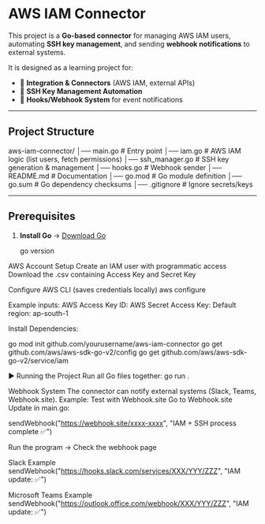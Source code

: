 #  AWS IAM Connector  

This project is a **Go-based connector** for managing AWS IAM users, automating **SSH key management**, and sending **webhook notifications** to external systems.  

It is designed as a learning project for:  
- 🔹 **Integration & Connectors** (AWS IAM, external APIs)  
- 🔹 **SSH Key Management Automation**  
- 🔹 **Hooks/Webhook System** for event notifications  

---

##  Project Structure  

aws-iam-connector/
│── main.go # Entry point
│── iam.go # AWS IAM logic (list users, fetch permissions)
│── ssh_manager.go # SSH key generation & management
│── hooks.go # Webhook sender
│── README.md # Documentation
│── go.mod # Go module definition
│── go.sum # Go dependency checksums
│── .gitignore # Ignore secrets/keys

---

##  Prerequisites  

1. **Install Go** → [Download Go](https://go.dev/dl/)  
   
   go version

AWS Account Setup
Create an IAM user with programmatic access
Download the .csv containing Access Key and Secret Key

Configure AWS CLI (saves credentials locally)
aws configure

Example inputs:
AWS Access Key ID: <your-access-key>
AWS Secret Access Key: <your-secret-key>
Default region: ap-south-1

Install Dependencies:

go mod init github.com/yourusername/aws-iam-connector
go get github.com/aws/aws-sdk-go-v2/config
go get github.com/aws/aws-sdk-go-v2/service/iam


▶️ Running the Project
Run all Go files together:
go run .


Webhook System
The connector can notify external systems (Slack, Teams, Webhook.site).
Example: Test with Webhook.site
Go to Webhook.site
Update in main.go:

sendWebhook("https://webhook.site/xxxx-xxxx", "IAM + SSH process complete ✅")


Run the program → Check the webhook page

Slack Example
sendWebhook("https://hooks.slack.com/services/XXX/YYY/ZZZ", "IAM update: ✅")

Microsoft Teams Example
sendWebhook("https://outlook.office.com/webhook/XXX/YYY/ZZZ", "IAM update: ✅")